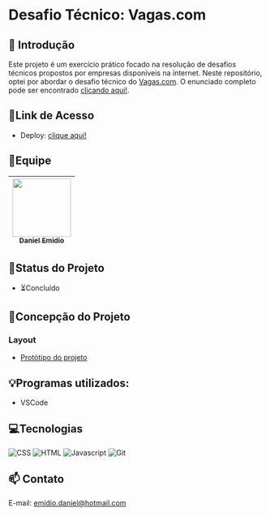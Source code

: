 # Desafio Técnico: Vagas.com

## 📖 Introdução

Este projeto é um exercício prático focado na resolução de desafios técnicos propostos por empresas disponíveis na internet. Neste repositório, optei por abordar o desafio técnico do [Vagas.com](https://www.vagas.com.br/). O enunciado completo pode ser encontrado [clicando aqui!](https://github.com/VAGAScom/front-end-challenge).

## 🔗Link de Acesso
- Deploy: [clique aqui!](https://danielemidio1988.github.io/Desafio-Tecnico-Vagas.com/)

## 👥Equipe
| [<img src="https://avatars.githubusercontent.com/u/111311678?v=4" width=115><br><sub>Daniel Emidio</sub>](https://github.com/DanielEmidio1988) |
| :---: |

## 🧭Status do Projeto
- ⏳Concluído

## 📄Concepção do Projeto

### Layout
- [Protótipo do projeto](https://www.figma.com/file/Ly86lgfa2qYMB1mV1FYpLEQT/frontend-test?type=design&node-id=0-2&mode=design&t=Yx6hiNUiOUfTw8rP-0)

## 💡Programas utilizados:
- VSCode

## 💻Tecnologias 

![CSS](https://img.shields.io/badge/CSS3-1572B6?style=for-the-badge&logo=css3&logoColor=white)
![HTML](https://img.shields.io/badge/HTML5-E34F26?style=for-the-badge&logo=html5&logoColor=white)
![Javascript](https://img.shields.io/badge/JavaScript-323330?style=for-the-badge&logo=javascript&logoColor=F7DF1E)
![Git](https://img.shields.io/badge/GIT-E44C30?style=for-the-badge&logo=git&logoColor=white)

## 📫 Contato

E-mail: emidio.daniel@hotmail.com
